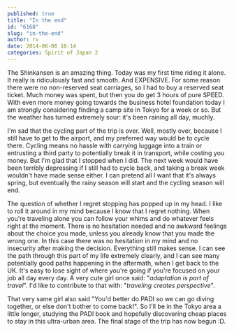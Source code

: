 ```yaml
---
published: true
title: "In the end"
id: "6168"
slug: "in-the-end"
author: rv
date: 2014-06-06 10:14
categories: Spirit of Japan 2
---
```

The Shinkansen is an amazing thing. Today was my first time riding it alone. It really is ridiculously fast and smooth. And EXPENSIVE. For some reason there were no non-reserved seat carriages, so I had to buy a reserved seat ticket. Much money was spent, but then you do get 3 hours of pure SPEED. With even more money going towards the business hotel foundation today I am strongly considering finding a camp site in Tokyo for a week or so. But the weather has turned extremely sour: it's been raining all day, muchly.

I'm sad that the cycling part of the trip is over. Well, mostly over, because I still have to get to the airport, and my preferred way would be to cycle there. Cycling means no hassle with carrying luggage into a train or entrusting a third party to potentially break it in transport, while costing you money. But I'm glad that I stopped when I did. The next week would have been terribly depressing if I still had to cycle back, and taking a break week wouldn't have made sense either. I can pretend all I want that it's always spring, but eventually the rainy season will start and the cycling season will end.

The question of whether I regret stopping has popped up in my head. I like to roll it around in my mind because I know that I regret nothing. When you're traveling alone you can follow your whims and do whatever feels right at the moment. There is no hesitation needed and no awkward feelings about the choice you made, unless you already know that you made the wrong one. In this case there was no hesitation in my mind and no insecurity after making the decision. Everything still makes sense. I can see the path through this part of my life extremely clearly, and I can see many potentially good paths happening in the aftermath, when I get back to the UK. It's easy to lose sight of where you're going if you're focused on your job all day every day. A very cute girl once said: "<em>adaptation is part of travel</em>". I'd like to contribute to that with: "<em>traveling creates perspective</em>".

That very same girl also said "You'd better do PADI so we can go diving together, or else don't bother to come back!". So I'll be in the Tokyo area a little longer, studying the PADI book and hopefully discovering cheap places to stay in this ultra-urban area. The final stage of the trip has now begun :D.